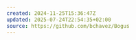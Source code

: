 ```yaml
---
created: 2024-11-25T15:36:47Z
updated: 2025-07-24T22:54:35+02:00
source: https://github.com/bchavez/Bogus
---
```

